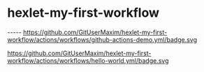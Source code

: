 # hexlet-my-first-workflow
-*-*-*-*-
https://github.com/GitUserMaxim/hexlet-my-first-workflow/actions/workflows/github-actions-demo.yml/badge.svg

https://github.com/GitUserMaxim/hexlet-my-first-workflow/actions/workflows/hello-world.yml/badge.svg
